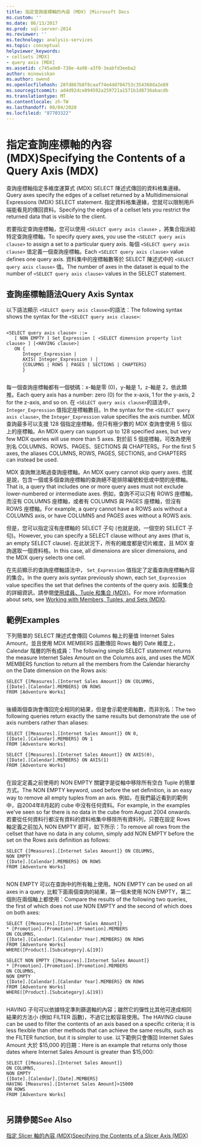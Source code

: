 ```yaml
---
title: 指定查詢座標軸的內容 (MDX) |Microsoft Docs
ms.custom: ''
ms.date: 06/13/2017
ms.prod: sql-server-2014
ms.reviewer: ''
ms.technology: analysis-services
ms.topic: conceptual
helpviewer_keywords:
- cellsets [MDX]
- query axis [MDX]
ms.assetid: c745ade0-738e-4a98-a3f0-3eabfd3eeba2
author: minewiskan
ms.author: owend
ms.openlocfilehash: 28fd867b8f8caaf74e4dd704753c354368da2e89
ms.sourcegitcommit: ad4d92dce894592a259721a1571b1d8736abacdb
ms.translationtype: MT
ms.contentlocale: zh-TW
ms.lasthandoff: 08/04/2020
ms.locfileid: "87703322"
---
```

# <a name="specifying-the-contents-of-a-query-axis-mdx"></a><span data-ttu-id="e9da1-102">指定查詢座標軸的內容 (MDX)</span><span class="sxs-lookup"><span data-stu-id="e9da1-102">Specifying the Contents of a Query Axis (MDX)</span></span>
  <span data-ttu-id="e9da1-103">查詢座標軸指定多維度運算式 (MDX) SELECT 陳述式傳回的資料格集邊緣。</span><span class="sxs-lookup"><span data-stu-id="e9da1-103">Query axes specify the edges of a cellset returned by a Multidimensional Expressions (MDX) SELECT statement.</span></span> <span data-ttu-id="e9da1-104">指定資料格集邊緣，您就可以限制用戶端能看見的傳回資料。</span><span class="sxs-lookup"><span data-stu-id="e9da1-104">Specifying the edges of a cellset lets you restrict the returned data that is visible to the client.</span></span>  
  
 <span data-ttu-id="e9da1-105">若要指定查詢座標軸，您可以使用 `<SELECT query axis clause>` ，將集合指派給特定查詢座標軸。</span><span class="sxs-lookup"><span data-stu-id="e9da1-105">To specify query axes, you use the `<SELECT query axis clause>` to assign a set to a particular query axis.</span></span> <span data-ttu-id="e9da1-106">每個 `<SELECT query axis clause>` 值定義一個查詢座標軸。</span><span class="sxs-lookup"><span data-stu-id="e9da1-106">Each `<SELECT query axis clause>` value defines one query axis.</span></span> <span data-ttu-id="e9da1-107">資料集中的座標軸數等於 SELECT 陳述式中的 `<SELECT query axis clause>` 值。</span><span class="sxs-lookup"><span data-stu-id="e9da1-107">The number of axes in the dataset is equal to the number of `<SELECT query axis clause>` values in the SELECT statement.</span></span>  
  
## <a name="query-axis-syntax"></a><span data-ttu-id="e9da1-108">查詢座標軸語法</span><span class="sxs-lookup"><span data-stu-id="e9da1-108">Query Axis Syntax</span></span>  
 <span data-ttu-id="e9da1-109">以下語法顯示 `<SELECT query axis clause>`的語法：</span><span class="sxs-lookup"><span data-stu-id="e9da1-109">The following syntax shows the syntax for the `<SELECT query axis clause>`:</span></span>  
  
```  
  
<SELECT query axis clause> ::=  
   [ NON EMPTY ] Set_Expression [ <SELECT dimension property list clause> ] [<HAVING clause>]  
   ON {  
      Integer_Expression |   
      AXIS( Integer_Expression ) |   
      {COLUMNS | ROWS | PAGES | SECTIONS | CHAPTERS}     
      }  
  
```  
  
 <span data-ttu-id="e9da1-110">每一個查詢座標軸都有一個號碼：x-軸是零 (0)，y-軸是 1，z-軸是 2，依此類推。</span><span class="sxs-lookup"><span data-stu-id="e9da1-110">Each query axis has a number: zero (0) for the x-axis, 1 for the y-axis, 2 for the z-axis, and so on.</span></span> <span data-ttu-id="e9da1-111">在 `<SELECT query axis clause>`的語法中， `Integer_Expression` 值指定座標軸數目。</span><span class="sxs-lookup"><span data-stu-id="e9da1-111">In the syntax for the `<SELECT query axis clause>`, the `Integer_Expression` value specifies the axis number.</span></span> <span data-ttu-id="e9da1-112">MDX 查詢最多可以支援 128 個指定座標軸，但只有極少數的 MDX 查詢會使用 5 個以上的座標軸。</span><span class="sxs-lookup"><span data-stu-id="e9da1-112">An MDX query can support up to 128 specified axes, but very few MDX queries will use more than 5 axes.</span></span> <span data-ttu-id="e9da1-113">對於前 5 個座標軸，可改為使用別名 COLUMNS、ROWS、PAGES、SECTIONS 與 CHAPTERS。</span><span class="sxs-lookup"><span data-stu-id="e9da1-113">For the first 5 axes, the aliases COLUMNS, ROWS, PAGES, SECTIONS, and CHAPTERS can instead be used.</span></span>  
  
 <span data-ttu-id="e9da1-114">MDX 查詢無法略過查詢座標軸。</span><span class="sxs-lookup"><span data-stu-id="e9da1-114">An MDX query cannot skip query axes.</span></span> <span data-ttu-id="e9da1-115">也就是說，包含一個或多個查詢座標軸的查詢絕不能排除編號較低或中間的座標軸。</span><span class="sxs-lookup"><span data-stu-id="e9da1-115">That is, a query that includes one or more query axes must not exclude lower-numbered or intermediate axes.</span></span> <span data-ttu-id="e9da1-116">例如，查詢不可以只有 ROWS 座標軸，而沒有 COLUMNS 座標軸，或者有 COLUMNS 與 PAGES 座標軸，但沒有 ROWS 座標軸。</span><span class="sxs-lookup"><span data-stu-id="e9da1-116">For example, a query cannot have a ROWS axis without a COLUMNS axis, or have COLUMNS and PAGES axes without a ROWS axis.</span></span>  
  
 <span data-ttu-id="e9da1-117">但是，您可以指定沒有座標軸的 SELECT 子句 (也就是說，一個空的 SELECT 子句)。</span><span class="sxs-lookup"><span data-stu-id="e9da1-117">However, you can specify a SELECT clause without any axes (that is, an empty SELECT clause).</span></span> <span data-ttu-id="e9da1-118">在此狀況下，所有的維度都是切片維度，且 MDX 查詢選取一個資料格。</span><span class="sxs-lookup"><span data-stu-id="e9da1-118">In this case, all dimensions are slicer dimensions, and the MDX query selects one cell.</span></span>  
  
 <span data-ttu-id="e9da1-119">在先前顯示的查詢座標軸語法中， `Set_Expression` 值指定了定義查詢座標軸內容的集合。</span><span class="sxs-lookup"><span data-stu-id="e9da1-119">In the query axis syntax previously shown, each `Set_Expression` value specifies the set that defines the contents of the query axis.</span></span> <span data-ttu-id="e9da1-120">如需集合的詳細資訊，請參閱[使用成員、Tuple 和集合 &#40;MDX&#41;](working-with-members-tuples-and-sets-mdx.md)。</span><span class="sxs-lookup"><span data-stu-id="e9da1-120">For more information about sets, see [Working with Members, Tuples, and Sets &#40;MDX&#41;](working-with-members-tuples-and-sets-mdx.md).</span></span>  
  
## <a name="examples"></a><span data-ttu-id="e9da1-121">範例</span><span class="sxs-lookup"><span data-stu-id="e9da1-121">Examples</span></span>  
 <span data-ttu-id="e9da1-122">下列簡單的 SELECT 陳述式會傳回 Columns 軸上的量值 Internet Sales Amount，並且使用 MDX MEMBERS 函數傳回 Rows 軸的 Date 維度上，Calendar 階層的所有成員：</span><span class="sxs-lookup"><span data-stu-id="e9da1-122">The following simple SELECT statement returns the measure Internet Sales Amount on the Columns axis, and uses the MDX MEMBERS function to return all the members from the Calendar hierarchy on the Date dimension on the Rows axis:</span></span>  
  
```  
SELECT {[Measures].[Internet Sales Amount]} ON COLUMNS,  
{[Date].[Calendar].MEMBERS} ON ROWS  
FROM [Adventure Works]  
  
```  
  
 <span data-ttu-id="e9da1-123">後續兩個查詢會傳回完全相同的結果，但是會示範使用軸數，而非別名：</span><span class="sxs-lookup"><span data-stu-id="e9da1-123">The two following queries return exactly the same results but demonstrate the use of axis numbers rather than aliases:</span></span>  
  
```  
SELECT {[Measures].[Internet Sales Amount]} ON 0,  
{[Date].[Calendar].MEMBERS} ON 1  
FROM [Adventure Works]  
  
SELECT {[Measures].[Internet Sales Amount]} ON AXIS(0),  
{[Date].[Calendar].MEMBERS} ON AXIS(1)  
FROM [Adventure Works]  
  
```  
  
 <span data-ttu-id="e9da1-124">在設定定義之前使用的 NON EMPTY 關鍵字是從軸中移除所有空白 Tuple 的簡單方式。</span><span class="sxs-lookup"><span data-stu-id="e9da1-124">The NON EMPTY keyword, used before the set definition, is an easy way to remove all empty tuples from an axis.</span></span> <span data-ttu-id="e9da1-125">例如，在我們最近看到的範例中，自2004年8月起的 cube 中沒有任何資料。</span><span class="sxs-lookup"><span data-stu-id="e9da1-125">For example, in the examples we've seen so far there is no data in the cube from August 2004 onwards.</span></span> <span data-ttu-id="e9da1-126">若要從任何資料行都沒有資料的資料格集中移除所有資料列，只要在設定 Rows 軸定義之前加入 NON EMPTY 即可，如下所示：</span><span class="sxs-lookup"><span data-stu-id="e9da1-126">To remove all rows from the cellset that have no data in any column, simply add NON EMPTY before the set on the Rows axis definition as follows:</span></span>  
  
```  
SELECT {[Measures].[Internet Sales Amount]} ON COLUMNS,  
NON EMPTY  
{[Date].[Calendar].MEMBERS} ON ROWS  
FROM [Adventure Works]  
  
```  
  
 <span data-ttu-id="e9da1-127">NON EMPTY 可以在查詢中的所有軸上使用。</span><span class="sxs-lookup"><span data-stu-id="e9da1-127">NON EMPTY can be used on all axes in a query.</span></span> <span data-ttu-id="e9da1-128">比較下面兩個查詢的結果，第一個未使用 NON EMPTY，第二個則在兩個軸上都使用：</span><span class="sxs-lookup"><span data-stu-id="e9da1-128">Compare the results of the following two queries, the first of which does not use NON EMPTY and the second of which does on both axes:</span></span>  
  
```  
SELECT {[Measures].[Internet Sales Amount]}   
* [Promotion].[Promotion].[Promotion].MEMBERS  
ON COLUMNS,  
{[Date].[Calendar].[Calendar Year].MEMBERS} ON ROWS  
FROM [Adventure Works]  
WHERE([Product].[Subcategory].&[19])  
  
SELECT NON EMPTY {[Measures].[Internet Sales Amount]}   
* [Promotion].[Promotion].[Promotion].MEMBERS  
ON COLUMNS,  
NON EMPTY  
{[Date].[Calendar].[Calendar Year].MEMBERS} ON ROWS  
FROM [Adventure Works]  
WHERE([Product].[Subcategory].&[19])  
  
```  
  
 <span data-ttu-id="e9da1-129">HAVING 子句可以依據特定準則篩選軸的內容；雖然它的彈性比其他可達成相同結果的方法小 (例如 FILTER 函數)，不過它比較容易使用。</span><span class="sxs-lookup"><span data-stu-id="e9da1-129">The HAVING clause can be used to filter the contents of an axis based on a specific criteria; it is less flexible than other methods that can achieve the same results, such as the FILTER function, but it is simpler to use.</span></span> <span data-ttu-id="e9da1-130">以下範例只會傳回 Internet Sales Amount 大於 $15,000 的日期：</span><span class="sxs-lookup"><span data-stu-id="e9da1-130">Here is an example that returns only those dates where Internet Sales Amount is greater than $15,000:</span></span>  
  
```  
SELECT {[Measures].[Internet Sales Amount]}   
ON COLUMNS,  
NON EMPTY  
{[Date].[Calendar].[Date].MEMBERS}   
HAVING [Measures].[Internet Sales Amount]>15000  
ON ROWS  
FROM [Adventure Works]  
  
```  
  
## <a name="see-also"></a><span data-ttu-id="e9da1-131">另請參閱</span><span class="sxs-lookup"><span data-stu-id="e9da1-131">See Also</span></span>  
 [<span data-ttu-id="e9da1-132">指定 Slicer 軸的內容 &#40;MDX&#41;</span><span class="sxs-lookup"><span data-stu-id="e9da1-132">Specifying the Contents of a Slicer Axis &#40;MDX&#41;</span></span>](mdx-query-and-slicer-axes-specify-the-contents-of-a-slicer-axis.md)  
  
  
